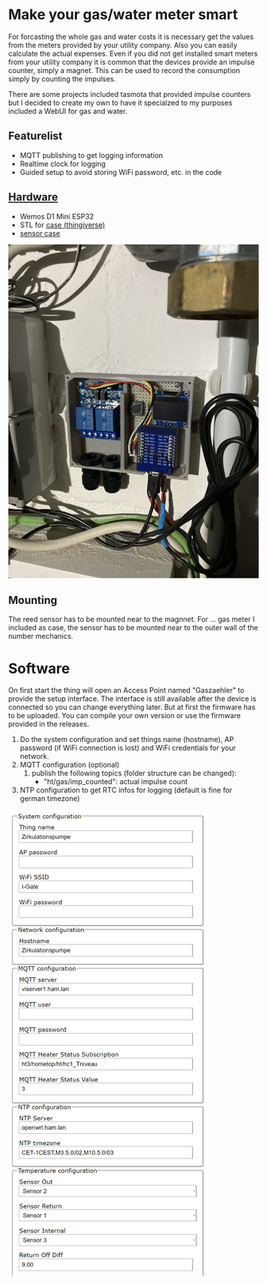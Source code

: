 # Make your gas/water meter smart
For forcasting the whole gas and water costs it is necessary get the values from the meters provided by your utility company. Also you can easily calculate the actual expenses. Even if you did not get installed smart meters from your utility company it is common that the devices provide an impulse counter, simply a magnet. This can be used to record the consumption simply by counting the impulses. 

There are some projects included tasmota that provided impulse counters but I decided to create my own to have it specialzed to my purposes included a WebUI for gas and water.

## Featurelist
* MQTT publishing to get logging information
* Realtime clock for logging
* Guided setup to avoid storing WiFi password, etc. in the code

## [Hardware](docs/schema.pdf)
* Wemos D1 Mini ESP32
* STL for [case (thingiverse)](docs/Warmwasserpumpe.stl)
* [sensor case](docs/Warmwasserpumpe(2).stl)

![Case with components mounted](img/Case%20with%20components.JPG)

## Mounting
The reed sensor has to be mounted near to the magnnet. For ... gas meter I included as case, the sensor has to be mounted  near to the outer wall of the number mechanics.

# Software
On first start the thing will open an Access Point named "Gaszaehler" to provide the setup interface. The interface is still available after the device is connected so you can change everything later. But at first the firmware has to be uploaded. You can compile your own version or use the firmware provided in the releases.

1. Do the system configuration and set things name (hostname), AP password (if WiFi connection is lost) and WiFi credentials for your network.
2. MQTT configuration (optional)
   1. publish the following topics (folder structure can be changed):
      * "ht/gas/imp_counted": actual impulse count
3. NTP configuration to get RTC infos for logging (default is fine for german timezone)

![config page](img/opera_2022-10-31%20213941.png)